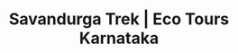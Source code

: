 ---
layout: trek_temp # Not to be messed with

# START OF META TAGS
title: Savandurga Trek | Eco Tours Karnataka
trek-name: Savandurga Trek
description: Discover the beauty of Savandurga with Eco Tours Karnataka. With an exciting trek and the best price, this weekend package is perfect for nature lovers and adventure enthusiasts alike. Book now!
kw: 
# END OF META DATA

type: 1-day
permalink: /trek/savandurga

#  BOOK CARD
destination: savandurga
fprice: 2199
aprice: 1949
upcoming-dates: 01-04-2023
r-pay-link: https://rzp.io/l/kVYSiBbjy
# BOOK CARD END

# QUICK INFO
duration: 1D/1N
altitude: 1226
difficulty: Easy | Moderate
t-distance: 6
location: Savandurga, Ramanagara
# END QUICK INFO

# ABOUT TRIP
read-more: Savandurga is a popular trekking destination located in the Indian state of Karnataka, approximately 60 kilometers from Bangalore. It is a monolithic hill situated at an altitude of 1,200 meters above sea level, and is one of the largest monolith hills in Asia. The hill is surrounded by lush green forests, rocky terrain, and is home to diverse flora and fauna, making it a haven for nature lovers.
more-content: The trek up to the peak of Savandurga is one of the main attractions of this place. The trek is challenging and requires a moderate level of fitness, but the views from the top are breathtaking. The trek offers stunning views of the surrounding landscape, and the rocky terrain adds to the adventure of the trek.<br><br>Apart from trekking, visitors to Savandurga can also enjoy other activities such as bird watching, photography, and nature walks. The hill is home to a variety of birds, including eagles and vultures, making it a birdwatcher's paradise.
# END ABOUT TRIP

#PRICE
wt-pack: 1459
t-pack: 1949
dayz:
    - The exciting journey starts with a pickup from 7PM.
    - Reach Savandurga, enjoy fun activities and retire for the day.
dayo: 
    - Start the trek at 6AM in the morning.
    - Reach the summit and enjoy the breath taking views from nandi mantapa.
    - Start descending from the summit and return to the starting point.
    - Have a quick breakfast.
    - Reach Bangalore by 1:00PM.

inclusions: 
    - Forest permits
    - Tent Stay
    - Trek leader from ETK and an Experienced Naturalist
    - Unforgetable Experience with comfort and safety
    - Breakfast & Dinner

things-to-carry: 
    - Compact Backpack
    - Digital or physical copy of aadhar
    - Hydration essential - 2 one-liter water bottles
    - Protect your gear with a raincoat or bag cover
    - Illuminate your path with a torch or headlamp for night time navigation
    - Stay warm with a down or fleece jacket
    - Keep your head and ears warm with a woollen cap
    - Protect your skin from the sun with a sun cap and SPF sunscreen.

category: ramanagara
---